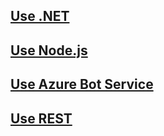 ## [Use .NET](get-started/bot-framework-dotnet-getstarted.md)
## [Use Node.js](get-started/bot-framework-nodejs-getstarted.md)
## [Use Azure Bot Service](get-started/bot-framework-azure-getstarted.md)
## [Use REST](get-started/bot-framework-rest-getstarted.md)
